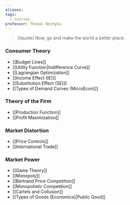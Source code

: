 ```yaml
---
aliases: 
tags:
  - Courses
professor: Thomas Nechyba
---
```

> [!quote] Now, go and make the world a better place.
### Consumer Theory
- [[Budget Lines]]
- [[Utility Function|Indifference Curve]]
- [[Lagrangian Optimization]]
- [[Income Effect (IE)]]
- [[Substitution Effect (SE)]]
- [[Types of Demand Curves (MicroEcon)]]

### Theory of the Firm
- [[Production Function]]
- [[Profit Maximization]]

### Market Distortion
- [[Price Controls]]
- [[International Trade]]

### Market Power
- [[Game Theory]]
- [[Monopoly]]
- [[Bertrand Price Competition]]
- [[Monopolistic Competition]]
- [[Cartels and Collusion]]
- [[Types of Goods (Economics)|Public Good]]
